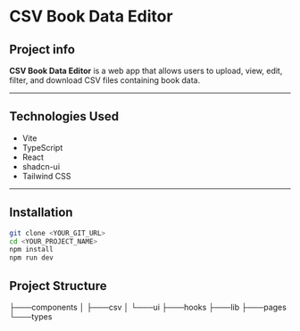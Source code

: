 # CSV Book Data Editor

## Project info

**CSV Book Data Editor** is a web app that allows users to upload, view, edit, filter, and download CSV files containing book data.

---

## Technologies Used

- Vite
- TypeScript
- React
- shadcn-ui
- Tailwind CSS

---

## Installation

```sh
git clone <YOUR_GIT_URL>
cd <YOUR_PROJECT_NAME>
npm install
npm run dev

```
## Project Structure

├───components
│   ├───csv
│   └───ui
├───hooks
├───lib
├───pages
└───types